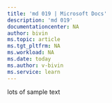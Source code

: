 ```yaml
---
title: 'md 019 | Microsoft Docs'
description: 'md 019'
documentationcenter: NA
author: bivin
ms.topic: article
ms.tgt_pltfrm: NA
ms.workload: NA
ms.date: today
ms.author: v-bivin
ms.service: learn
---
```


lots of sample text
